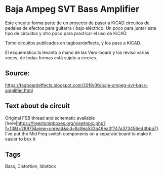 # Baja Ampeg SVT Bass Amplifier

Este circuito forma parte de un proyecto de pasar a KiCAD circuitos de pedales de efectos para guitarra / bajo eléctrico.
Un poco para juntar este tipo de circuitos y otro poco para practicar el uso de KiCAD.

Tomo circuitos publicados en tagboardeffects, y los paso a KiCAD.

El esquemático lo levanto a mano de las Vero-board y los reviso varias veces, de todas formas está sujeto a errores.


## Source:
https://tagboardeffects.blogspot.com/2018/06/baja-ampeg-svt-bass-amplifier.html


## Text about de circuit
Original FSB thread and schematic available [here|https://freestompboxes.org/viewtopic.php?f=13&t=28975&view=unread&sid=8c8ea533a46ea3f747a373456ed4bba7].
I've put the Mid Freq switch components on a separate board to make it easier to box it.

## Tags
Bass, Distortion, Idiotbox
